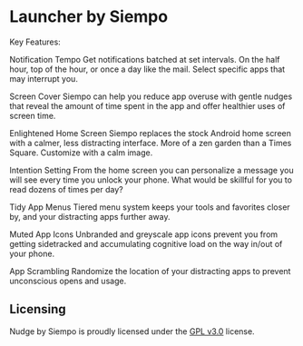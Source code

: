# Launcher by Siempo


Key Features:

Notification Tempo
Get notifications batched at set intervals. On the half hour, top of the hour, or once a day like the mail. Select specific apps that may interrupt you.

Screen Cover
Siempo can help you reduce app overuse with gentle nudges that reveal the amount of time spent in the app and offer healthier uses of screen time. 

Enlightened Home Screen
Siempo replaces the stock Android home screen with a calmer, less distracting interface. More of a zen garden than a Times Square. Customize with a calm image.

Intention Setting
From the home screen you can personalize a message you will see every time you unlock your phone. What would be skillful for you to read dozens of times per day?

Tidy App Menus
Tiered menu system keeps your tools and favorites closer by, and your distracting apps further away. 

Muted App Icons
Unbranded and greyscale app icons prevent you from getting sidetracked and accumulating cognitive load on the way in/out of your phone.

App Scrambling
Randomize the location of your distracting apps to prevent unconscious opens and usage.


Licensing 
---------------------

Nudge by Siempo is proudly licensed under the [GPL v3.0](https://www.gnu.org/licenses/gpl-3.0.txt) license.
